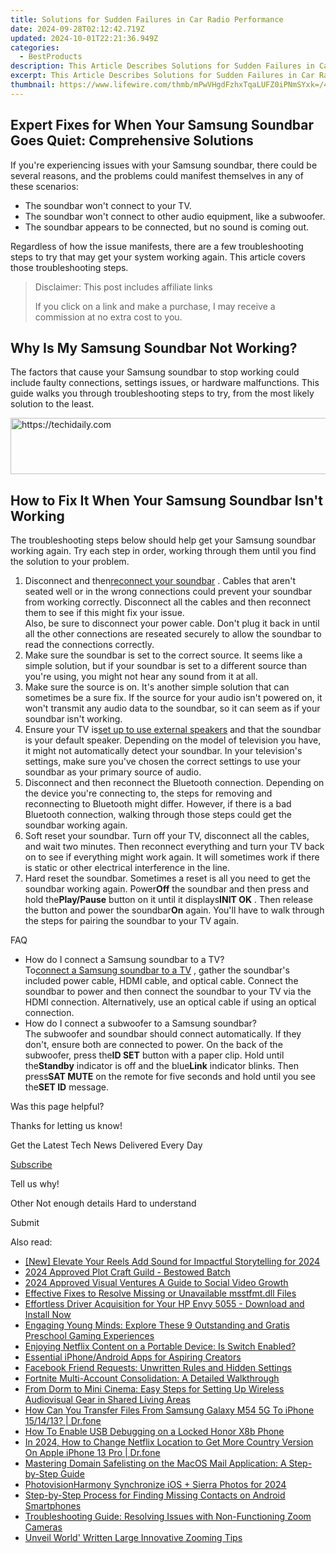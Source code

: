 ```yaml
---
title: Solutions for Sudden Failures in Car Radio Performance
date: 2024-09-28T02:12:42.719Z
updated: 2024-10-01T22:21:36.949Z
categories:
  - BestProducts
description: This Article Describes Solutions for Sudden Failures in Car Radio Performance
excerpt: This Article Describes Solutions for Sudden Failures in Car Radio Performance
thumbnail: https://www.lifewire.com/thmb/mPwVHgdFzhxTqaLUFZ0iPNmSYxk=/400x300/filters:no_upscale():max_bytes(150000):strip_icc():format(webp)/GettyImages-1189839322-a6191f04389345e3b1cd1080201cfc67.jpg
---
```


## Expert Fixes for When Your Samsung Soundbar Goes Quiet: Comprehensive Solutions
 If you're experiencing issues with your Samsung soundbar, there could be several reasons, and the problems could manifest themselves in any of these scenarios:

* The soundbar won't connect to your TV.
* The soundbar won't connect to other audio equipment, like a subwoofer.
* The soundbar appears to be connected, but no sound is coming out.

 Regardless of how the issue manifests, there are a few troubleshooting steps to try that may get your system working again. This article covers those troubleshooting steps.

>  Disclaimer: This post includes affiliate links
>
>  If you click on a link and make a purchase, I may receive a commission at no extra cost to you.
>

## Why Is My Samsung Soundbar Not Working?

 The factors that cause your Samsung soundbar to stop working could include faulty connections, settings issues, or hardware malfunctions. This guide walks you through troubleshooting steps to try, from the most likely solution to the least.

<!-- affiliate ads begin -->
<a href="https://ephamedtechinc.pxf.io/c/5597632/2137228/26400" target="_top" id="2137228">
  <img src="//a.impactradius-go.com/display-ad/26400-2137228" border="0" alt="https://techidaily.com" width="728" height="90"/>
</a>
<img height="0" width="0" src="https://ephamedtechinc.pxf.io/i/5597632/2137228/26400" style="position:absolute;visibility:hidden;" border="0" />
<!-- affiliate ads end -->

## How to Fix It When Your Samsung Soundbar Isn't Working

 The troubleshooting steps below should help get your Samsung soundbar working again. Try each step in order, working through them until you find the solution to your problem.

1. Disconnect and then[reconnect your soundbar](https://www.lifewire.com/connect-tv-to-external-audio-system-1846816) . Cables that aren't seated well or in the wrong connections could prevent your soundbar from working correctly. Disconnect all the cables and then reconnect them to see if this might fix your issue.  
 Also, be sure to disconnect your power cable. Don't plug it back in until all the other connections are reseated securely to allow the soundbar to read the connections correctly.
2. Make sure the soundbar is set to the correct source. It seems like a simple solution, but if your soundbar is set to a different source than you're using, you might not hear any sound from it at all.
3. Make sure the source is on. It's another simple solution that can sometimes be a sure fix. If the source for your audio isn't powered on, it won't transmit any audio data to the soundbar, so it can seem as if your soundbar isn't working.
4. Ensure your TV is[set up to use external speakers](https://www.lifewire.com/connect-and-set-up-a-sound-bar-4138615) and that the soundbar is your default speaker. Depending on the model of television you have, it might not automatically detect your soundbar. In your television's settings, make sure you've chosen the correct settings to use your soundbar as your primary source of audio.
5. Disconnect and then reconnect the Bluetooth connection. Depending on the device you're connecting to, the steps for removing and reconnecting to Bluetooth might differ. However, if there is a bad Bluetooth connection, walking through those steps could get the soundbar working again.
6. Soft reset your soundbar. Turn off your TV, disconnect all the cables, and wait two minutes. Then reconnect everything and turn your TV back on to see if everything might work again. It will sometimes work if there is static or other electrical interference in the line.
7. Hard reset the soundbar. Sometimes a reset is all you need to get the soundbar working again. Power**Off** the soundbar and then press and hold the**Play/Pause** button on it until it displays**INIT OK** . Then release the button and power the soundbar**On** again. You'll have to walk through the steps for pairing the soundbar to your TV again.

 FAQ

* How do I connect a Samsung soundbar to a TV?  
 To[connect a Samsung soundbar to a TV](https://www.lifewire.com/connect-samsung-soundbar-to-tv-5217392) , gather the soundbar's included power cable, HDMI cable, and optical cable. Connect the soundbar to power and then connect the soundbar to your TV via the HDMI connection. Alternatively, use an optical cable if using an optical connection.
* How do I connect a subwoofer to a Samsung soundbar?  
 The subwoofer and soundbar should connect automatically. If they don't, ensure both are connected to power. On the back of the subwoofer, press the**ID SET** button with a paper clip. Hold until the**Standby** indicator is off and the blue**Link** indicator blinks. Then press**SAT MUTE** on the remote for five seconds and hold until you see the**SET ID** message.

Was this page helpful?

Thanks for letting us know!

 Get the Latest Tech News Delivered Every Day

[Subscribe](https://www.lifewire.com/#)

Tell us why!

 Other  Not enough details  Hard to understand

 Submit

<ins class="adsbygoogle"
     style="display:block"
     data-ad-format="autorelaxed"
     data-ad-client="ca-pub-7571918770474297"
     data-ad-slot="1223367746"></ins>

<ins class="adsbygoogle"
     style="display:block"
     data-ad-client="ca-pub-7571918770474297"
     data-ad-slot="8358498916"
     data-ad-format="auto"
     data-full-width-responsive="true"></ins>

<span class="atpl-alsoreadstyle">Also read:</span>
<div><ul>
<li><a href="https://instagram-clips.techidaily.com/new-elevate-your-reels-add-sound-for-impactful-storytelling-for-2024/"><u>[New] Elevate Your Reels Add Sound for Impactful Storytelling for 2024</u></a></li>
<li><a href="https://extra-guidance.techidaily.com/2024-approved-plot-craft-guild-bestowed-batch/"><u>2024 Approved Plot Craft Guild - Bestowed Batch</u></a></li>
<li><a href="https://facebook-video-share.techidaily.com/2024-approved-visual-ventures-a-guide-to-social-video-growth/"><u>2024 Approved Visual Ventures A Guide to Social Video Growth</u></a></li>
<li><a href="https://techno-recovery.techidaily.com/effective-fixes-to-resolve-missing-or-unavailable-msstfmtdll-files/"><u>Effective Fixes to Resolve Missing or Unavailable msstfmt.dll Files</u></a></li>
<li><a href="https://techno-recovery.techidaily.com/effortless-driver-acquisition-for-your-hp-envy-5055-download-and-install-now/"><u>Effortless Driver Acquisition for Your HP Envy 5055 - Download and Install Now</u></a></li>
<li><a href="https://techno-recovery.techidaily.com/engaging-young-minds-explore-these-9-outstanding-and-gratis-preschool-gaming-experiences/"><u>Engaging Young Minds: Explore These 9 Outstanding and Gratis Preschool Gaming Experiences</u></a></li>
<li><a href="https://techno-recovery.techidaily.com/enjoying-netflix-content-on-a-portable-device-is-switch-enabled/"><u>Enjoying Netflix Content on a Portable Device: Is Switch Enabled?</u></a></li>
<li><a href="https://youtube-clips.techidaily.com/essential-iphoneandroid-apps-for-aspiring-creators/"><u>Essential iPhone/Android Apps for Aspiring Creators</u></a></li>
<li><a href="https://facebook.techidaily.com/facebook-friend-requests-unwritten-rules-and-hidden-settings/"><u>Facebook Friend Requests: Unwritten Rules and Hidden Settings</u></a></li>
<li><a href="https://techno-recovery.techidaily.com/fortnite-multi-account-consolidation-a-detailed-walkthrough/"><u>Fortnite Multi-Account Consolidation: A Detailed Walkthrough</u></a></li>
<li><a href="https://techno-recovery.techidaily.com/from-dorm-to-mini-cinema-easy-steps-for-setting-up-wireless-audiovisual-gear-in-shared-living-areas/"><u>From Dorm to Mini Cinema: Easy Steps for Setting Up Wireless Audiovisual Gear in Shared Living Areas</u></a></li>
<li><a href="https://blog-min.techidaily.com/how-can-you-transfer-files-from-samsung-galaxy-m54-5g-to-iphone-151413-drfone-by-drfone-transfer-from-android-transfer-from-android/"><u>How Can You Transfer Files From Samsung Galaxy M54 5G To iPhone 15/14/13? | Dr.fone</u></a></li>
<li><a href="https://unlock-android.techidaily.com/how-to-enable-usb-debugging-on-a-locked-honor-x8b-phone-by-drfone-android/"><u>How To Enable USB Debugging on a Locked Honor X8b Phone</u></a></li>
<li><a href="https://review-topics.techidaily.com/in-2024-how-to-change-netflix-location-to-get-more-country-version-on-apple-iphone-13-pro-drfone-by-drfone-virtual-ios/"><u>In 2024, How to Change Netflix Location to Get More Country Version On Apple iPhone 13 Pro | Dr.fone</u></a></li>
<li><a href="https://techno-recovery.techidaily.com/mastering-domain-safelisting-on-the-macos-mail-application-a-step-by-step-guide/"><u>Mastering Domain Safelisting on the MacOS Mail Application: A Step-by-Step Guide</u></a></li>
<li><a href="https://vp-tips.techidaily.com/photovisionharmony-synchronize-ios-plus-sierra-photos-for-2024/"><u>PhotovisionHarmony Synchronize iOS + Sierra Photos for 2024</u></a></li>
<li><a href="https://techno-recovery.techidaily.com/step-by-step-process-for-finding-missing-contacts-on-android-smartphones/"><u>Step-by-Step Process for Finding Missing Contacts on Android Smartphones</u></a></li>
<li><a href="https://techno-recovery.techidaily.com/troubleshooting-guide-resolving-issues-with-non-functioning-zoom-cameras/"><u>Troubleshooting Guide: Resolving Issues with Non-Functioning Zoom Cameras</u></a></li>
<li><a href="https://fox-info.techidaily.com/unveil-world-written-large-innovative-zooming-tips/"><u>Unveil World' Written Large Innovative Zooming Tips</u></a></li>
</ul></div>


